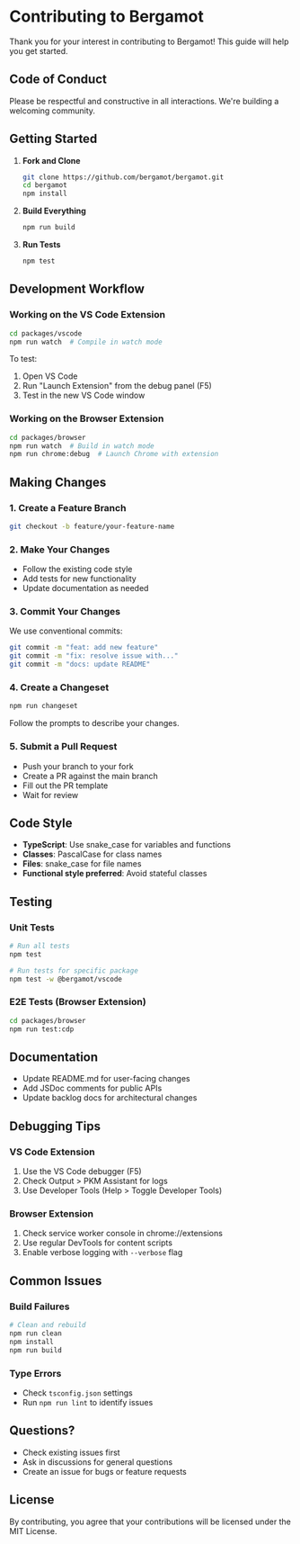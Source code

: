 # Contributing to Bergamot

Thank you for your interest in contributing to Bergamot! This guide will help you get started.

## Code of Conduct

Please be respectful and constructive in all interactions. We're building a welcoming community.

## Getting Started

1. **Fork and Clone**
   ```bash
   git clone https://github.com/bergamot/bergamot.git
   cd bergamot
   npm install
   ```

2. **Build Everything**
   ```bash
   npm run build
   ```

3. **Run Tests**
   ```bash
   npm test
   ```

## Development Workflow

### Working on the VS Code Extension

```bash
cd packages/vscode
npm run watch  # Compile in watch mode
```

To test:
1. Open VS Code
2. Run "Launch Extension" from the debug panel (F5)
3. Test in the new VS Code window

### Working on the Browser Extension

```bash
cd packages/browser
npm run watch  # Build in watch mode
npm run chrome:debug  # Launch Chrome with extension
```

## Making Changes

### 1. Create a Feature Branch

```bash
git checkout -b feature/your-feature-name
```

### 2. Make Your Changes

- Follow the existing code style
- Add tests for new functionality
- Update documentation as needed

### 3. Commit Your Changes

We use conventional commits:

```bash
git commit -m "feat: add new feature"
git commit -m "fix: resolve issue with..."
git commit -m "docs: update README"
```

### 4. Create a Changeset

```bash
npm run changeset
```

Follow the prompts to describe your changes.

### 5. Submit a Pull Request

- Push your branch to your fork
- Create a PR against the main branch
- Fill out the PR template
- Wait for review

## Code Style

- **TypeScript**: Use snake_case for variables and functions
- **Classes**: PascalCase for class names
- **Files**: snake_case for file names
- **Functional style preferred**: Avoid stateful classes

## Testing

### Unit Tests

```bash
# Run all tests
npm test

# Run tests for specific package
npm test -w @bergamot/vscode
```

### E2E Tests (Browser Extension)

```bash
cd packages/browser
npm run test:cdp
```

## Documentation

- Update README.md for user-facing changes
- Add JSDoc comments for public APIs
- Update backlog docs for architectural changes

## Debugging Tips

### VS Code Extension

1. Use the VS Code debugger (F5)
2. Check Output > PKM Assistant for logs
3. Use Developer Tools (Help > Toggle Developer Tools)

### Browser Extension

1. Check service worker console in chrome://extensions
2. Use regular DevTools for content scripts
3. Enable verbose logging with `--verbose` flag

## Common Issues

### Build Failures

```bash
# Clean and rebuild
npm run clean
npm install
npm run build
```

### Type Errors

- Check `tsconfig.json` settings
- Run `npm run lint` to identify issues

## Questions?

- Check existing issues first
- Ask in discussions for general questions
- Create an issue for bugs or feature requests

## License

By contributing, you agree that your contributions will be licensed under the MIT License.